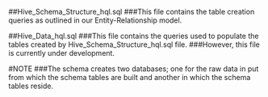 ##Hive_Schema_Structure_hql.sql
###This file contains the table creation queries as outlined in our Entity-Relationship model.

##Hive_Data_hql.sql
###This file contains the queries used to populate the tables created by Hive_Schema_Structure_hql.sql file.
###However, this file is currently under development.

#NOTE
###The schema creates two databases; one for the raw data in put from which the schema tables are built and another in which the schema tables reside.